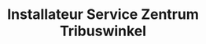 ---
title: "Installateur Service Zentrum Tribuswinkel"
url: /tribuswinkel/installateur-service-zentrum-tribuswinkel/
shop: Eisenwaren
---